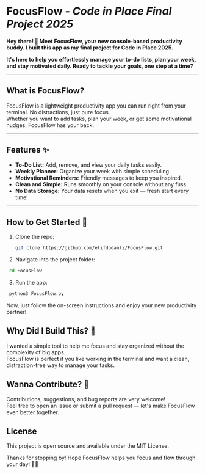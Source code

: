 # FocusFlow - *Code in Place Final Project 2025*



**Hey there! 👋 Meet FocusFlow, your new console-based productivity buddy. I built this app as my final project for Code in Place 2025.**

**It's here to help you effortlessly manage your to-do lists, plan your week, and stay motivated daily. Ready to tackle your goals, one step at a time?**

---

## What is FocusFlow?

FocusFlow is a lightweight productivity app you can run right from your terminal. No distractions, just pure focus.  
Whether you want to add tasks, plan your week, or get some motivational nudges, FocusFlow has your back.

---

## Features ✨

- **To-Do List:** Add, remove, and view your daily tasks easily.  
- **Weekly Planner:** Organize your week with simple scheduling.  
- **Motivational Reminders:** Friendly messages to keep you inspired.  
- **Clean and Simple:** Runs smoothly on your console without any fuss.  
- **No Data Storage:** Your data resets when you exit — fresh start every time!  

---

## How to Get Started 🚀


1. Clone the repo: 
   ```bash
   git clone https://github.com/elifdodanli/FocusFlow.git
   ```
2. Navigate into the project folder:
 ```bash
  cd FocusFlow
  ```
3. Run the app:
 ```bash
  python3 FocusFlow.py
 ```

Now, just follow the on-screen instructions and enjoy your new productivity partner!


## Why Did I Build This? 🤔

I wanted a simple tool to help me focus and stay organized without the complexity of big apps.  
FocusFlow is perfect if you like working in the terminal and want a clean, distraction-free way to manage your tasks.

 
## Wanna Contribute? 🤝

Contributions, suggestions, and bug reports are very welcome!  
Feel free to open an issue or submit a pull request — let's make FocusFlow even better together.

## License

This project is open source and available under the MIT License.



Thanks for stopping by! Hope FocusFlow helps you focus and flow through your day! 💐✨
